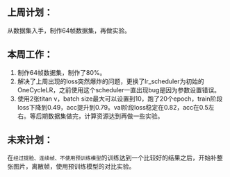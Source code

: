 ## 上周计划：

  从数据集入手，制作64帧数据集，再做实验。

## 本周工作：

1. 制作64帧数据集，制作了80%。
2. 解决了上周出现的loss突然爆炸的问题，更换了lr_scheduler为初始的OneCycleLR，之前使用这个scheduler一直出现bug是因为参数设置错误。
3. 使用2张titan v，batch size最大可以设置到10，跑了20个epoch，train阶段loss下降到0.49，acc提升到0.79。val阶段loss稳定在0.82，acc在0.5左右。等后期数据集做完，计算资源达到再做一些实验。

## 未来计划：

   在`经过提脸、连续帧、不使用预训练模型`的训练达到一个比较好的结果之后，开始补整张图片，离散帧，使用预训练模型的对比实验。


